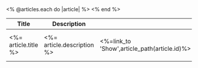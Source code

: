 <table>
<thead><tr><th>Title</th>
<th>Description</th>
<th  colspan="3">Actions</th></thead>
</tr>
<tbody>
<% @articles.each do |article| %>
<tr><td><%= article.title %></td>
<td><%= article.description %></td>
<td><%=link_to 'Show',article_path(article.id)%></td>
<td><%=link_to'Edit',edit_article_path(article.id)%></td>
<td><%= link_to'Delete',article_path(article.id), method: :delete,  data: {confirm: 'Are you sure?'} %></td>


</tr>
<% end %>
</tbody>

</table>
